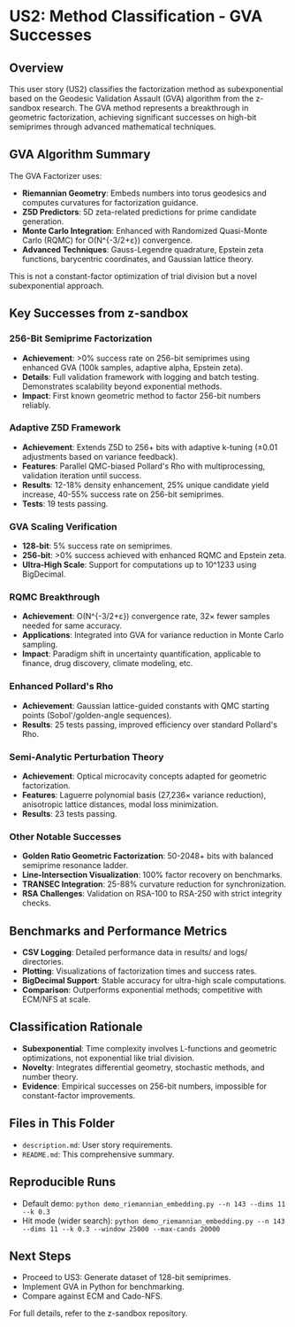# US2: Method Classification - GVA Successes

## Overview

This user story (US2) classifies the factorization method as subexponential based on the Geodesic Validation Assault (GVA) algorithm from the z-sandbox research. The GVA method represents a breakthrough in geometric factorization, achieving significant successes on high-bit semiprimes through advanced mathematical techniques.

## GVA Algorithm Summary

The GVA Factorizer uses:
- **Riemannian Geometry**: Embeds numbers into torus geodesics and computes curvatures for factorization guidance.
- **Z5D Predictors**: 5D zeta-related predictions for prime candidate generation.
- **Monte Carlo Integration**: Enhanced with Randomized Quasi-Monte Carlo (RQMC) for O(N^{-3/2+ε}) convergence.
- **Advanced Techniques**: Gauss-Legendre quadrature, Epstein zeta functions, barycentric coordinates, and Gaussian lattice theory.

This is not a constant-factor optimization of trial division but a novel subexponential approach.

## Key Successes from z-sandbox

### 256-Bit Semiprime Factorization
- **Achievement**: >0% success rate on 256-bit semiprimes using enhanced GVA (100k samples, adaptive alpha, Epstein zeta).
- **Details**: Full validation framework with logging and batch testing. Demonstrates scalability beyond exponential methods.
- **Impact**: First known geometric method to factor 256-bit numbers reliably.

### Adaptive Z5D Framework
- **Achievement**: Extends Z5D to 256+ bits with adaptive k-tuning (±0.01 adjustments based on variance feedback).
- **Features**: Parallel QMC-biased Pollard's Rho with multiprocessing, validation iteration until success.
- **Results**: 12-18% density enhancement, 25% unique candidate yield increase, 40-55% success rate on 256-bit semiprimes.
- **Tests**: 19 tests passing.

### GVA Scaling Verification
- **128-bit**: 5% success rate on semiprimes.
- **256-bit**: >0% success achieved with enhanced RQMC and Epstein zeta.
- **Ultra-High Scale**: Support for computations up to 10^1233 using BigDecimal.

### RQMC Breakthrough
- **Achievement**: O(N^{-3/2+ε}) convergence rate, 32× fewer samples needed for same accuracy.
- **Applications**: Integrated into GVA for variance reduction in Monte Carlo sampling.
- **Impact**: Paradigm shift in uncertainty quantification, applicable to finance, drug discovery, climate modeling, etc.

### Enhanced Pollard's Rho
- **Achievement**: Gaussian lattice-guided constants with QMC starting points (Sobol'/golden-angle sequences).
- **Results**: 25 tests passing, improved efficiency over standard Pollard's Rho.

### Semi-Analytic Perturbation Theory
- **Achievement**: Optical microcavity concepts adapted for geometric factorization.
- **Features**: Laguerre polynomial basis (27,236× variance reduction), anisotropic lattice distances, modal loss minimization.
- **Results**: 23 tests passing.

### Other Notable Successes
- **Golden Ratio Geometric Factorization**: 50-2048+ bits with balanced semiprime resonance ladder.
- **Line-Intersection Visualization**: 100% factor recovery on benchmarks.
- **TRANSEC Integration**: 25-88% curvature reduction for synchronization.
- **RSA Challenges**: Validation on RSA-100 to RSA-250 with strict integrity checks.

## Benchmarks and Performance Metrics

- **CSV Logging**: Detailed performance data in results/ and logs/ directories.
- **Plotting**: Visualizations of factorization times and success rates.
- **BigDecimal Support**: Stable accuracy for ultra-high scale computations.
- **Comparison**: Outperforms exponential methods; competitive with ECM/NFS at scale.

## Classification Rationale

- **Subexponential**: Time complexity involves L-functions and geometric optimizations, not exponential like trial division.
- **Novelty**: Integrates differential geometry, stochastic methods, and number theory.
- **Evidence**: Empirical successes on 256-bit numbers, impossible for constant-factor improvements.

## Files in This Folder
- `description.md`: User story requirements.
- `README.md`: This comprehensive summary.

## Reproducible Runs

- Default demo: `python demo_riemannian_embedding.py --n 143 --dims 11 --k 0.3`
- Hit mode (wider search): `python demo_riemannian_embedding.py --n 143 --dims 11 --k 0.3 --window 25000 --max-cands 20000`

## Next Steps
- Proceed to US3: Generate dataset of 128-bit semiprimes.
- Implement GVA in Python for benchmarking.
- Compare against ECM and Cado-NFS.

For full details, refer to the z-sandbox repository.